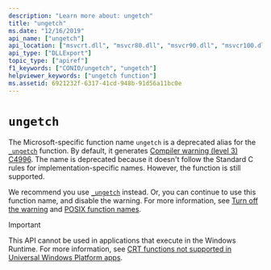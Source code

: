 ```yaml
---
description: "Learn more about: ungetch"
title: "ungetch"
ms.date: "12/16/2019"
api_name: ["ungetch"]
api_location: ["msvcrt.dll", "msvcr80.dll", "msvcr90.dll", "msvcr100.dll", "msvcr100_clr0400.dll", "msvcr110.dll", "msvcr110_clr0400.dll", "msvcr120.dll", "msvcr120_clr0400.dll", "ucrtbase.dll"]
api_type: ["DLLExport"]
topic_type: ["apiref"]
f1_keywords: ["CONIO/ungetch", "ungetch"]
helpviewer_keywords: ["ungetch function"]
ms.assetid: 6921232f-6317-41cd-948b-91d56a11bc0e
---
```

# `ungetch`

The Microsoft-specific function name `ungetch` is a deprecated alias for the [`_ungetch`](ungetch-ungetwch-ungetch-nolock-ungetwch-nolock.md) function. By default, it generates [Compiler warning (level 3) C4996](../../error-messages/compiler-warnings/compiler-warning-level-3-c4996.md). The name is deprecated because it doesn't follow the Standard C rules for implementation-specific names. However, the function is still supported.

We recommend you use [`_ungetch`](ungetch-ungetwch-ungetch-nolock-ungetwch-nolock.md) instead. Or, you can continue to use this function name, and disable the warning. For more information, see [Turn off the warning](../../error-messages/compiler-warnings/compiler-warning-level-3-c4996.md#turn-off-the-warning) and [POSIX function names](../../error-messages/compiler-warnings/compiler-warning-level-3-c4996.md#posix-function-names).

> [!IMPORTANT]
> This API cannot be used in applications that execute in the Windows Runtime. For more information, see [CRT functions not supported in Universal Windows Platform apps](../../cppcx/crt-functions-not-supported-in-universal-windows-platform-apps.md).
